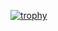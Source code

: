 [![trophy](https://github-profile-trophy.vercel.app/?username=ueno-000&theme=oldie&rank=-C)](https://github.com/ryo-ma/github-profile-trophy)
